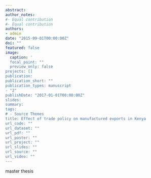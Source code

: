 ```yaml
---
abstract: 
author_notes:
#- Equal contribution
#- Equal contribution
authors:
- admin
date: "2015-09-01T00:00:00Z"
doi: ""
featured: false
image:
  caption: '
  focal_point: ""
  preview_only: false
projects: []
publication: 
publication_short: ""
publication_types: manuscript
- "2"
publishDate: "2017-01-01T00:00:00Z"
slides: 
summary: 
tags:
# - Source Themes
title: Effect of trade policy on manufactured exports in Kenya
url_code: ""
url_dataset: ""
url_pdf: ""
url_poster: ""
url_project: ""
url_slides: ""
url_source: ""
url_video: ""
---
```


master thesis
